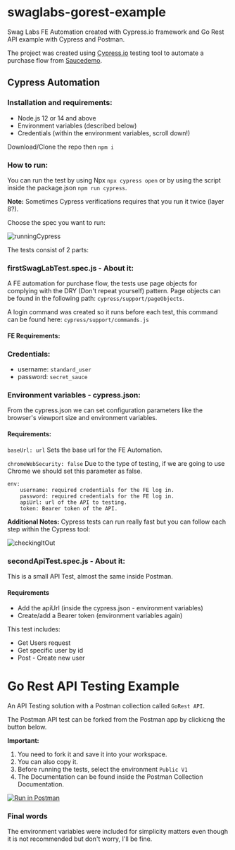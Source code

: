 # swaglabs-gorest-example
Swag Labs FE Automation created with Cypress.io framework and Go Rest API example with Cypress and Postman.

The project was created using [Cypress.io](https://www.cypress.io/) testing tool to automate a purchase flow from [Saucedemo](https://www.saucedemo.com).

## Cypress Automation

### Installation and requirements:

* Node.js 12 or 14 and above
* Environment variables (described below)
* Credentials (within the environment variables, scroll down!)

Download/Clone the repo then `npm i`

### How to run:

You can run the test by using Npx `npx cypress open` or by using the script inside the package.json `npm run cypress`.

**Note:** Sometimes Cypress verifications requires that you run it twice (layer 8?).

Choose the spec you want to run:

![runningCypress](https://user-images.githubusercontent.com/4324156/146694696-7bc14422-bd24-4663-8747-0b1d26b5e84f.gif)


The tests consist of 2 parts:

### firstSwagLabTest.spec.js - About it:

A FE automation for purchase flow, the tests use page objects for complying with the DRY (Don't repeat yourself) pattern. Page objects can be found in the following path: `cypress/support/pageObjects`.

A login command was created so it runs before each test, this command can be found here: `cypress/support/commands.js`

#### FE Requirements:

### Credentials:

- username: `standard_user`
- password: `secret_sauce`

### Environment variables - cypress.json:

From the cypress.json we can set configuration parameters like the browser's viewport size and environment variables.

#### Requirements:

`baseUrl: url` Sets the base url for the FE Automation.

`chromeWebSecurity: false` Due to the type of testing, if we are going to use Chrome we should set this parameter as false.

```
env:
    username: required credentials for the FE log in.
    password: required credentials for the FE log in.
    apiUrl: url of the API to testing.
    token: Bearer token of the API.
```

**Additional Notes:** Cypress tests can run really fast but you can follow each step within the Cypress tool:

![checkingItOut](https://user-images.githubusercontent.com/4324156/146694979-aa3a1b04-ace4-4a34-a92e-048805410dee.gif)


### secondApiTest.spec.js - About it:

This is a small API Test, almost the same inside Postman.

#### Requirements

* Add the apiUrl (inside the cypress.json - environment variables)
* Create/add a Bearer token (environment variables again)

This test includes:

* Get Users request
* Get specific user by id
* Post - Create new user


# Go Rest API Testing Example

An API Testing solution with a Postman collection called `GoRest API`.

The Postman API test can be forked from the Postman app by clickicng the button below.

**Important:** 

1. You need to fork it and save it into your workspace.
2. You can also copy it.
3. Before running the tests, select the environment `Public V1`
4. The Documentation can be found inside the Postman Collection Documentation.

[![Run in Postman](https://run.pstmn.io/button.svg)](https://app.getpostman.com/run-collection/8384695-06c9a7e4-057a-494b-9ee9-8e222b1500c9?action=collection%2Ffork&collection-url=entityId%3D8384695-06c9a7e4-057a-494b-9ee9-8e222b1500c9%26entityType%3Dcollection%26workspaceId%3D1385640f-b2ee-4f2f-b940-4fd6d747132f#?env%5BPublic%20V1%5D=W3sia2V5IjoiYmFzZVVybCIsInZhbHVlIjoiaHR0cHM6Ly9nb3Jlc3QuY28uaW4vcHVibGljL3YxIiwiZW5hYmxlZCI6dHJ1ZX0seyJrZXkiOiJ1c2VyX2lkIiwidmFsdWUiOiIiLCJlbmFibGVkIjp0cnVlfSx7ImtleSI6Im5ld191c2VyX2lkIiwidmFsdWUiOiIiLCJlbmFibGVkIjp0cnVlfSx7ImtleSI6Im5ld191c2VyX2VtYWlsIiwidmFsdWUiOiIiLCJlbmFibGVkIjp0cnVlfSx7ImtleSI6Im5ld191c2VyX25hbWUiLCJ2YWx1ZSI6IiIsImVuYWJsZWQiOnRydWV9XQ==)


### Final words

The environment variables were included for simplicity matters even though it is not recommended but don't worry, I'll be fine.
